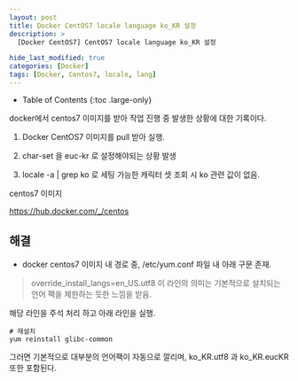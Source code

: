 ```yaml
---
layout: post
title: Docker CentOS7 locale language ko_KR 설정
description: >
  [Docker CentOS7] CentOS7 locale language ko_KR 설정

hide_last_modified: true
categories: [Docker]
tags: [Docker, Centos7, locale, lang]
---
```


- Table of Contents
{:toc .large-only}

docker에서 centos7 이미지를 받아 작업 진행 중 발생한 상황에 대한 기록이다.

1. Docker CentOS7 이미지를 pull 받아 실행.

2. char-set 을 euc-kr 로 설정해야되는 상황 발생

3. locale -a | grep ko 로 세팅 가능한 캐릭터 셋 조회 시 ko 관련 값이 없음.

centos7 이미지

https://hub.docker.com/_/centos

## 해결

- docker centos7 이미지 내 경로 중, /etc/yum.conf 파일 내 아래 구문 존재.

> override_install_langs=en_US.utf8
> 이 라인의 의미는 기본적으로 설치되는 언어 팩을 제한하는 듯한 느낌을 받음.

해당 라인을 주석 처리 하고 아래 라인을 실행.

```
# 재설치
yum reinstall glibc-common
```

그러면 기본적으로 대부분의 언어팩이 자동으로 깔리며, ko_KR.utf8 과 ko_KR.eucKR 또한 포함된다.

